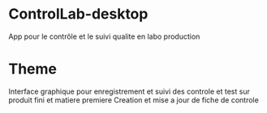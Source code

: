 # ControlLab-desktop
App pour le contrôle et le suivi qualite en labo production

# Theme
Interface graphique pour enregistrement et suivi des controle et test sur produit fini et matiere premiere
Creation et mise a jour de fiche de controle
